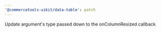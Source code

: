 ```yaml
---
'@commercetools-uikit/data-table': patch
---
```


Update argument's type passed down to the onColumnResized callback
